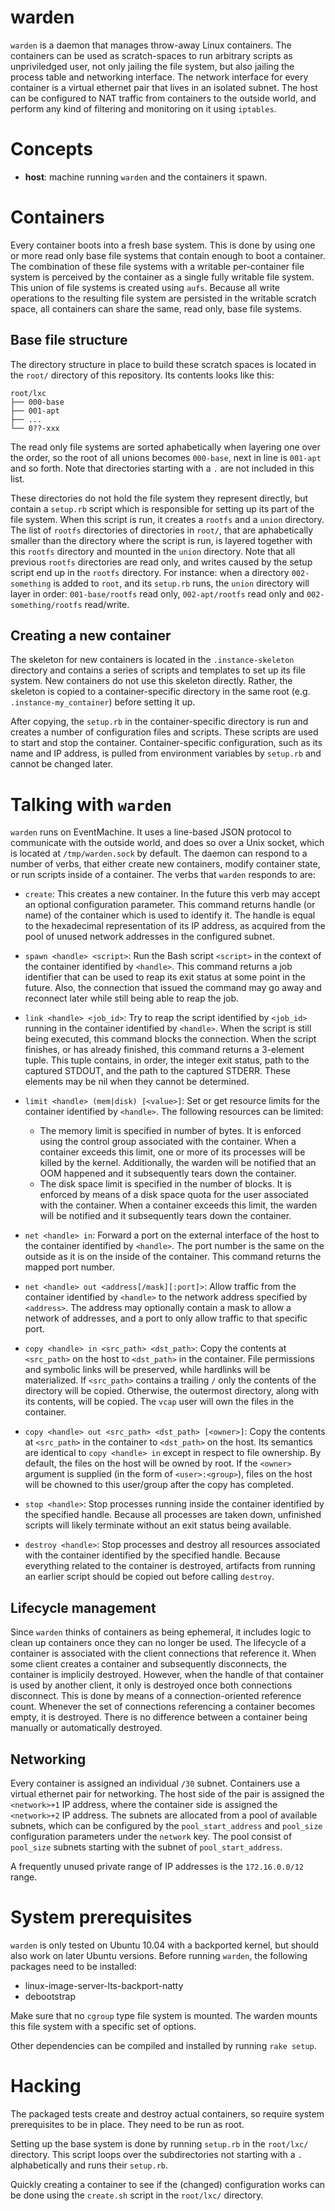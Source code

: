 # warden

`warden` is a daemon that manages throw-away Linux
containers. The containers can be used as scratch-spaces to run arbitrary
scripts as unpriviledged user, not only jailing the file system, but also
jailing the process table and networking interface. The network interface for
every container is a virtual ethernet pair that lives in an isolated subnet.
The host can be configured to NAT traffic from containers to the outside world,
and perform any kind of filtering and monitoring on it using `iptables`.

# Concepts

* **host**: machine running `warden` and the containers it spawn.

# Containers

Every container boots into a fresh base system. This is done by using one or
more read only base file systems that contain enough to boot a container. The
combination of these file systems with a writable per-container file system is
perceived by the container as a single fully writable file system. This union
of file systems is created using `aufs`. Because all write operations to the
resulting file system are persisted in the writable scratch space, all
containers can share the same, read only, base file systems.

## Base file structure

The directory structure in place to build these scratch spaces is located in
the `root/` directory of this repository. Its contents looks like this:

    root/lxc
    ├── 000-base
    ├── 001-apt
    ├── ...
    └── 0??-xxx

The read only file systems are sorted aphabetically when layering one over the
order, so the root of all unions becomes `000-base`, next in line is `001-apt`
and so forth. Note that directories starting with a `.` are not included in
this list.

These directories do not hold the file system they represent directly, but
contain a `setup.rb` script which is responsible for setting up its part of the
file system. When this script is run, it creates a `rootfs` and a `union`
directory. The list of `rootfs` directories of directories in `root/`, that
are aphabetically smaller than the directory where the script is run, is
layered together with this `rootfs` directory and mounted in the `union`
directory. Note that all previous `rootfs` directories are read only, and
writes caused by the setup script end up in the `rootfs` directory. For
instance: when a directory `002-something` is added to `root`, and its
`setup.rb` runs, the `union` directory will layer in order: `001-base/rootfs`
read only, `002-apt/rootfs` read only and `002-something/rootfs` read/write.

## Creating a new container

The skeleton for new containers is located in the `.instance-skeleton`
directory and contains a series of scripts and templates to set up its file
system. New containers do not use this skeleton directly. Rather, the skeleton
is copied to a container-specific directory in the same root (e.g.
`.instance-my_container`) before setting it up.

After copying, the `setup.rb` in the container-specific directory is run and
creates a number of configuration files and scripts. These scripts are used to
start and stop the container. Container-specific configuration, such as its
name and IP address, is pulled from environment variables by `setup.rb` and
cannot be changed later.

# Talking with `warden`

`warden` runs on EventMachine. It uses a line-based JSON protocol to communicate with
the outside world, and does so over a Unix socket, which is located at
`/tmp/warden.sock` by default. The daemon can respond to a number of verbs,
that either create new containers, modify container state, or run scripts
inside of a container. The verbs that `warden` responds to are:

* `create`: This creates a new container. In the future this verb may accept an
  optional configuration parameter. This command returns handle (or name) of
  the container which is used to identify it. The handle is equal to the
  hexadecimal representation of its IP address, as acquired from the pool of
  unused network addresses in the configured subnet.

* `spawn <handle> <script>`: Run the Bash script `<script>` in the context of the
  container identified by `<handle>`. This command returns a job
  identifier that can be used to reap its exit status at some point in the
  future. Also, the connection that issued the command may go away and
  reconnect later while still being able to reap the job.

* `link <handle> <job_id>`: Try to reap the script identified by `<job_id>`
  running in the container identified by `<handle>`. When the script is still
  being executed, this command blocks the connection. When the script finishes,
  or has already finished, this command returns a 3-element tuple. This tuple
  contains, in order, the integer exit status, path to the captured STDOUT, and
  the path to the captured STDERR. These elements may be nil when they cannot
  be determined.

* `limit <handle> (mem|disk) [<value>]`: Set or get resource limits for the
  container identified by `<handle>`. The following resources can be limited:

    * The memory limit is specified in number of bytes. It is enforced using
      the control group associated with the container. When a container exceeds
      this limit, one or more of its processes will be killed by the kernel.
      Additionally, the warden will be notified that an OOM happened and it
      subsequently tears down the container.
    * The disk space limit is specified in the number of blocks. It is enforced
      by means of a disk space quota for the user associated with the
      container. When a container exceeds this limit, the warden will be
      notified and it subsequently tears down the container.

* `net <handle> in`: Forward a port on the external interface of the host to
  the container identified by `<handle>`. The port number is the same on the
  outside as it is on the inside of the container. This command returns the
  mapped port number.

* `net <handle> out <address[/mask][:port]>`: Allow traffic from the container
  identified by `<handle>` to the network address specified by `<address>`. The
  address may optionally contain a mask to allow a network of addresses, and a
  port to only allow traffic to that specific port.

* `copy <handle> in <src_path> <dst_path>`: Copy the contents at `<src_path>`
   on the host to `<dst_path>` in the container. File permissions and symbolic
   links will be preserved, while hardlinks will be materialized. If
   `<src_path>` contains a trailing `/` only the contents of the directory will
   be copied. Otherwise, the outermost directory, along with its contents, will
   be copied. The `vcap` user will own the files in the container.

* `copy <handle> out <src_path> <dst_path> [<owner>]`: Copy the contents at
   `<src_path>` in the container to `<dst_path>` on the host. Its semantics are
   identical to `copy <handle> in` except in respect to file ownership. By
   default, the files on the host will be owned by root. If the `<owner>`
   argument is supplied (in the form of `<user>:<group>`), files on the host
   will be chowned to this user/group after the copy has completed.

* `stop <handle>`: Stop processes running inside the container identified by
  the specified handle. Because all processes are taken down, unfinished
  scripts will likely terminate without an exit status being available.

* `destroy <handle>`: Stop processes and destroy all resources associated with
  the container identified by the specified handle. Because everything related
  to the container is destroyed, artifacts from running an earlier script
  should be copied out before calling `destroy`.

## Lifecycle management

Since `warden` thinks of containers as being ephemeral, it includes logic to
clean up containers once they can no longer be used. The lifecycle of a
container is associated with the client connections that reference it. When
some client creates a container and subsequently disconnects, the container is
implicily destroyed. However, when the handle of that container is used by
another client, it only is destroyed once both connections disconnect. This is
done by means of a connection-oriented reference count. Whenever the set of
connections referencing a container becomes empty, it is destroyed. There is no
difference between a container being manually or automatically destroyed.

## Networking

Every container is assigned an individual `/30` subnet. Containers use a
virtual ethernet pair for networking. The host side of the pair is assigned the
`<network>+1` IP address, where the container side is assigned the
`<network>+2` IP address. The subnets are allocated from a pool of available
subnets, which can be configured by the `pool_start_address` and `pool_size`
configuration parameters under the `network` key. The pool consist of
`pool_size` subnets starting with the subnet of `pool_start_address`.

A frequently unused private range of IP addresses is the `172.16.0.0/12` range.

# System prerequisites

`warden` is only tested on Ubuntu 10.04 with a backported kernel, but should
also work on later Ubuntu versions. Before running `warden`, the following
packages need to be installed:

* linux-image-server-lts-backport-natty
* debootstrap

Make sure that no `cgroup` type file system is mounted. The warden mounts this
file system with a specific set of options.

Other dependencies can be compiled and installed by running `rake setup`.

# Hacking

The packaged tests create and destroy actual containers, so require system
prerequisites to be in place. They need to be run as root.

Setting up the base system is done by running `setup.rb` in the `root/lxc/`
directory. This script loops over the subdirectories not starting with a `.`
alphabetically and runs their `setup.rb`.

Quickly creating a container to see if the (changed) configuration works can be
done using the `create.sh` script in the `root/lxc/` directory.
